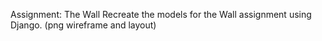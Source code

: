 Assignment: The Wall
Recreate the models for the Wall assignment using Django. (png wireframe and layout)